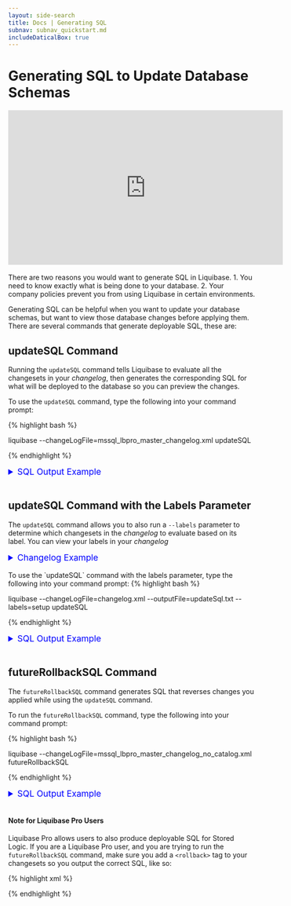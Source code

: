 ```yaml
---
layout: side-search
title: Docs | Generating SQL 
subnav: subnav_quickstart.md
includeDaticalBox: true
---
```


# Generating SQL to Update Database Schemas

<div align="center"><iframe width="560" height="315" src="https://www.youtube.com/embed/3rUUZunCcBA" frameborder="0" allow="accelerometer; autoplay; encrypted-media; gyroscope; picture-in-picture" allowfullscreen></iframe></div>
<br>
There are two reasons you would want to generate SQL in Liquibase.
1. You need to know exactly what is being done to your database.
2. Your company policies prevent you from using Liquibase in certain environments.

Generating SQL can be helpful when you want to update your database schemas, but want to view those database changes before applying them. There are several commands that generate deployable SQL, these are:

## updateSQL Command
Running the `updateSQL` command tells Liquibase to evaluate all the changesets in your *changelog*, then generates the corresponding SQL for what will be deployed to the database so you can preview the changes.

To use the `updateSQL` command, type the following into your command prompt:

{% highlight bash %}

liquibase --changeLogFile=mssql_lbpro_master_changelog.xml updateSQL

{% endhighlight %}
<br>

<details>
<summary style="font-size:125%;color:blue;">SQL Output Example </summary>
{% highlight SQL%}
-- *********************************************************************
-- Update Database Script
-- *********************************************************************
-- Change Log: mssql_lbpro_master_changelog_no_catalog.xml
-- Ran at: 11/15/19 1:56 PM
-- Against: datical_login@jdbc:sqlserver://3.219.82.47:1433;sslProtocol=TLS;jaasConfigurationName=SQLJDBCDriver;statementPoolingCacheSize=10;serverPreparedStatementDiscardThreshold=10;enablePrepareOnFirstPreparedStatementCall=false;fips=false;socketTimeout=0;authentication=NotSpecified;authenticationScheme=nativeAuthentication;xopenStates=false;sendTimeAsDatetime=true;trustStoreType=JKS;trustServerCertificate=false;TransparentNetworkIPResolution=true;serverNameAsACE=false;sendStringParametersAsUnicode=true;selectMethod=direct;responseBuffering=adaptive;queryTimeout=-1;packetSize=8000;multiSubnetFailover=false;loginTimeout=15;lockTimeout=-1;lastUpdateCount=true;encrypt=false;disableStatementPooling=false;databaseName=proCatalog;columnEncryptionSetting=Disabled;applicationName=Microsoft JDBC Driver for SQL Server;applicationIntent=readwrite;
-- Liquibase version: 3.8.2-DAT-3598-SNAPSHOT
-- *********************************************************************

USE proCatalog;
GO

-- Lock Database
UPDATE DATABASECHANGELOGLOCK SET LOCKED = 1, LOCKEDBY = 'Erzsebet-PC (192.168.0.34)', LOCKGRANTED = '2019-11-15T13:56:05.17' WHERE ID = 1 AND LOCKED = 0
GO

-- Changeset mssql_lbpro_master_changelog_no_catalog.xml::3::dropSynonym-proCatalog::Liquibase Pro User
DROP SYNONYM [privateSynonymOnTable]
GO

INSERT INTO DATABASECHANGELOG (ID, AUTHOR, FILENAME, DATEEXECUTED, ORDEREXECUTED, MD5SUM, DESCRIPTION, COMMENTS, EXECTYPE, CONTEXTS, LABELS, LIQUIBASE, DEPLOYMENT_ID) VALUES ('3::dropSynonym-proCatalog', 'Liquibase Pro User', 'mssql_lbpro_master_changelog_no_catalog.xml', GETDATE(), 17, '8:82a49a1df297832e0e5c014c7dba5d97', 'dropSynonym synonymName=privateSynonymOnTable', '', 'EXECUTED', NULL, 'dropprivatesynonym,lbl-syn', '3.8.2-DAT-3598-SNP', '3847767930')
GO

-- Changeset mssql_lbpro_master_changelog_no_catalog.xml::4::dropPublicSynonym::Liquibase Pro User
DROP SYNONYM [publicSynonymOnTable]
GO

INSERT INTO DATABASECHANGELOG (ID, AUTHOR, FILENAME, DATEEXECUTED, ORDEREXECUTED, MD5SUM, DESCRIPTION, COMMENTS, EXECTYPE, CONTEXTS, LABELS, LIQUIBASE, DEPLOYMENT_ID) VALUES ('4::dropPublicSynonym', 'Liquibase Pro User', 'mssql_lbpro_master_changelog_no_catalog.xml', GETDATE(), 18, '8:e46072543816816b16fff4fdded56068', 'dropSynonym synonymName=publicSynonymOnTable', '', 'EXECUTED', NULL, 'droppublicsynonym,lbl-syn', '3.8.2-DAT-3598-SNP', '3847767930')
GO

-- Changeset mssql_lbpro_master_changelog_no_catalog.xml::2::dropView-proCatalog::Liquibase Pro User
DROP VIEW persons_view
GO

INSERT INTO DATABASECHANGELOG (ID, AUTHOR, FILENAME, DATEEXECUTED, ORDEREXECUTED, MD5SUM, DESCRIPTION, COMMENTS, EXECTYPE, CONTEXTS, LABELS, LIQUIBASE, DEPLOYMENT_ID) VALUES ('2::dropView-proCatalog', 'Liquibase Pro User', 'mssql_lbpro_master_changelog_no_catalog.xml', GETDATE(), 19, '8:6b7030bf90f5164b6f261814d4180ade', 'dropView viewName=persons_view', '', 'EXECUTED', NULL, 'dropview,lbl-view', '3.8.2-DAT-3598-SNP', '3847767930')
GO

-- Changeset mssql_lbpro_master_changelog_no_catalog.xml::2::dropProc-proCatalog::Liquibase Pro User
DROP PROCEDURE printHelloWorld
GO

INSERT INTO DATABASECHANGELOG (ID, AUTHOR, FILENAME, DATEEXECUTED, ORDEREXECUTED, MD5SUM, DESCRIPTION, COMMENTS, EXECTYPE, CONTEXTS, LABELS, LIQUIBASE, DEPLOYMENT_ID) VALUES ('2::dropProc-proCatalog', 'Liquibase Pro User', 'mssql_lbpro_master_changelog_no_catalog.xml', GETDATE(), 20, '8:b8e93c02e6d2ba004261da39c7a7b578', 'dropProcedure procedureName=printHelloWorld', '', 'EXECUTED', NULL, 'dropprocedure,lbl-proc', '3.8.2-DAT-3598-SNP', '3847767930')
GO

-- Changeset mssql_lbpro_master_changelog_no_catalog.xml::2::rollbackFunction-proCatalog::Liquibase Pro User
USE [proCatalog2]
GO

CREATE FUNCTION [dbo].[emailFunction]()
RETURNS VARCHAR(100)
AS
BEGIN
DECLARE @rtEmail VARCHAR
SET @rtEmail='random@datical.com'
RETURN @rtEmail
END
GO

USE [proCatalog2]
GO

INSERT INTO DATABASECHANGELOG (ID, AUTHOR, FILENAME, DATEEXECUTED, ORDEREXECUTED, MD5SUM, DESCRIPTION, COMMENTS, EXECTYPE, CONTEXTS, LABELS, LIQUIBASE, DEPLOYMENT_ID) VALUES ('2::rollbackFunction-proCatalog', 'Liquibase Pro User', 'mssql_lbpro_master_changelog_no_catalog.xml', GETDATE(), 21, '8:ae8e2abb341cf5fce706d5a69deb3387', 'sql; createFunction functionName=emailFunction; sql', '', 'EXECUTED', NULL, 'rollbackfunction,lbl-func', '3.8.2-DAT-3598-SNP', '3847767930')
GO

-- Changeset mssql_lbpro_master_changelog_no_catalog.xml::2::dropFunc-proCatalog::Liquibase Pro User
DROP FUNCTION emailFunction
GO

INSERT INTO DATABASECHANGELOG (ID, AUTHOR, FILENAME, DATEEXECUTED, ORDEREXECUTED, MD5SUM, DESCRIPTION, COMMENTS, EXECTYPE, CONTEXTS, LABELS, LIQUIBASE, DEPLOYMENT_ID) VALUES ('2::dropFunc-proCatalog', 'Liquibase Pro User', 'mssql_lbpro_master_changelog_no_catalog.xml', GETDATE(), 22, '8:7b7e55cacd71d5affda392508f3cb17a', 'dropFunction functionName=emailFunction', '', 'EXECUTED', NULL, 'dropfunction,lbl-func', '3.8.2-DAT-3598-SNP', '3847767930')
GO

-- Changeset mssql_lbpro_master_changelog_no_catalog.xml::3::disableTrigger-proCatalog::Liquibase Pro User
DISABLE TRIGGER table_trigger  ON primary_table
GO

INSERT INTO DATABASECHANGELOG (ID, AUTHOR, FILENAME, DATEEXECUTED, ORDEREXECUTED, MD5SUM, DESCRIPTION, COMMENTS, EXECTYPE, CONTEXTS, LABELS, LIQUIBASE, DEPLOYMENT_ID) VALUES ('3::disableTrigger-proCatalog', 'Liquibase Pro User', 'mssql_lbpro_master_changelog_no_catalog.xml', GETDATE(), 23, '8:b16d51e844e972a72f45809a9b7b8336', 'disableTrigger tableName=primary_table, triggerName=table_trigger', '', 'EXECUTED', NULL, 'disabletrigger,lbl-trig', '3.8.2-DAT-3598-SNP', '3847767930')
GO

-- Changeset mssql_lbpro_master_changelog_no_catalog.xml::4::enableTrigger-proCatalog::Liquibase Pro User
ENABLE TRIGGER table_trigger  ON primary_table
GO

INSERT INTO DATABASECHANGELOG (ID, AUTHOR, FILENAME, DATEEXECUTED, ORDEREXECUTED, MD5SUM, DESCRIPTION, COMMENTS, EXECTYPE, CONTEXTS, LABELS, LIQUIBASE, DEPLOYMENT_ID) VALUES ('4::enableTrigger-proCatalog', 'Liquibase Pro User', 'mssql_lbpro_master_changelog_no_catalog.xml', GETDATE(), 24, '8:780e362d158fe05bf9617a86b2b8f6d9', 'enableTrigger tableName=primary_table, triggerName=table_trigger', '', 'EXECUTED', NULL, 'enabletrigger,lbl-trig', '3.8.2-DAT-3598-SNP', '3847767930')
GO

-- Changeset mssql_lbpro_master_changelog_no_catalog.xml::5::renameTrigger-proCatalog::Liquibase Pro User
sp_rename 'proCatalog.table_trigger', 'table_trigger_deux'
GO

INSERT INTO DATABASECHANGELOG (ID, AUTHOR, FILENAME, DATEEXECUTED, ORDEREXECUTED, MD5SUM, DESCRIPTION, COMMENTS, EXECTYPE, CONTEXTS, LABELS, LIQUIBASE, DEPLOYMENT_ID) VALUES ('5::renameTrigger-proCatalog', 'Liquibase Pro User', 'mssql_lbpro_master_changelog_no_catalog.xml', GETDATE(), 25, '8:916bb9a6ced89805b4c2a946d7a62496', 'renameTrigger newTriggerName=table_trigger_deux, oldTriggerName=table_trigger', '', 'EXECUTED', NULL, 'renametrigger,lbl-trig', '3.8.2-DAT-3598-SNP', '3847767930')
GO

-- Changeset mssql_lbpro_master_changelog_no_catalog.xml::6::dropCatalogTrigger-proCatalog::Liquibase Pro User
DROP TRIGGER db_trigger
GO

INSERT INTO DATABASECHANGELOG (ID, AUTHOR, FILENAME, DATEEXECUTED, ORDEREXECUTED, MD5SUM, DESCRIPTION, COMMENTS, EXECTYPE, CONTEXTS, LABELS, LIQUIBASE, DEPLOYMENT_ID) VALUES ('6::dropCatalogTrigger-proCatalog', 'Liquibase Pro User', 'mssql_lbpro_master_changelog_no_catalog.xml', GETDATE(), 26, '8:2deca539397c8a4d5b42c5c2c60b2fd8', 'dropTrigger triggerName=db_trigger', '', 'EXECUTED', NULL, 'dropcatalogtrigger,lbl-trig', '3.8.2-DAT-3598-SNP', '3847767930')
GO

-- Changeset mssql_lbpro_master_changelog_no_catalog.xml::7::dropTrigger-proCatalog::Liquibase Pro User
DROP TRIGGER table_trigger_deux
GO

INSERT INTO DATABASECHANGELOG (ID, AUTHOR, FILENAME, DATEEXECUTED, ORDEREXECUTED, MD5SUM, DESCRIPTION, COMMENTS, EXECTYPE, CONTEXTS, LABELS, LIQUIBASE, DEPLOYMENT_ID) VALUES ('7::dropTrigger-proCatalog', 'Liquibase Pro User', 'mssql_lbpro_master_changelog_no_catalog.xml', GETDATE(), 27, '8:e3dd925e4c1d8c5da328726d092945ec', 'dropTrigger triggerName=table_trigger_deux', '', 'EXECUTED', NULL, 'droptrigger,lbl-trig', '3.8.2-DAT-3598-SNP', '3847767930')
GO

-- Changeset mssql_lbpro_master_changelog_no_catalog.xml::4::dropCC-proCatalog::Liquibase Pro User
ALTER TABLE Persons DROP CONSTRAINT chk_Person
GO

INSERT INTO DATABASECHANGELOG (ID, AUTHOR, FILENAME, DATEEXECUTED, ORDEREXECUTED, MD5SUM, DESCRIPTION, COMMENTS, EXECTYPE, CONTEXTS, LABELS, LIQUIBASE, DEPLOYMENT_ID) VALUES ('4::dropCC-proCatalog', 'Liquibase Pro User', 'mssql_lbpro_master_changelog_no_catalog.xml', GETDATE(), 28, '8:bdcd47644f81e75b61649c57adf9817a', 'dropCheckConstraint constraintName=chk_Person, tableName=Persons', '', 'EXECUTED', NULL, 'dropcheckconstraint,lbl-cc', '3.8.2-DAT-3598-SNP', '3847767930')
GO

-- Changeset mssql_lbpro_master_changelog_no_catalog.xml::namespaceDatical::Datical (generated)
INSERT INTO DATABASECHANGELOG (ID, AUTHOR, FILENAME, DATEEXECUTED, ORDEREXECUTED, MD5SUM, DESCRIPTION, COMMENTS, EXECTYPE, CONTEXTS, LABELS, LIQUIBASE, DEPLOYMENT_ID, TAG) VALUES ('namespaceDatical', 'Datical (generated)', 'mssql_lbpro_master_changelog_no_catalog.xml', GETDATE(), 29, '8:d7f6cfe3454adb7c8f76de668dfc091e', 'tagDatabase', '', 'EXECUTED', NULL, 'namespacetest', '3.8.2-DAT-3598-SNP', '3847767930', 'namespaceTest')
GO

-- Changeset mssql_lbpro_master_changelog_no_catalog.xml::namespaceAppdba::addCC-proCatalog::Liquibase Pro User
ALTER TABLE [Persons] ADD CONSTRAINT [chk_Person] CHECK (([P_Id]>(0) AND [City]='Austin'))
GO

INSERT INTO DATABASECHANGELOG (ID, AUTHOR, FILENAME, DATEEXECUTED, ORDEREXECUTED, MD5SUM, DESCRIPTION, COMMENTS, EXECTYPE, CONTEXTS, LABELS, LIQUIBASE, DEPLOYMENT_ID) VALUES ('namespaceAppdba::addCC-proCatalog', 'Liquibase Pro User', 'mssql_lbpro_master_changelog_no_catalog.xml', GETDATE(), 30, '8:5e664002fca240883e6728a3078023a4', 'addCheckConstraint constraintName=chk_Person, tableName=Persons', '', 'EXECUTED', NULL, 'namespacetest', '3.8.2-DAT-3598-SNP', '3847767930')
GO

-- Changeset mssql_lbpro_master_changelog_no_catalog.xml::namespaceFunction::createFunction-proCatalog::Liquibase Pro User
CREATE FUNCTION [dbo].[emailFunction]()
RETURNS VARCHAR(100)
AS
BEGIN
DECLARE @rtEmail VARCHAR
SET @rtEmail='random@datical.com'
RETURN @rtEmail
END
GO

INSERT INTO DATABASECHANGELOG (ID, AUTHOR, FILENAME, DATEEXECUTED, ORDEREXECUTED, MD5SUM, DESCRIPTION, COMMENTS, EXECTYPE, CONTEXTS, LABELS, LIQUIBASE, DEPLOYMENT_ID) VALUES ('namespaceFunction::createFunction-proCatalog', 'Liquibase Pro User', 'mssql_lbpro_master_changelog_no_catalog.xml', GETDATE(), 31, '8:bfdb067647d26bce7755de59000a2440', 'createFunction functionName=emailFunction', '', 'EXECUTED', NULL, 'namespacetest', '3.8.2-DAT-3598-SNP', '3847767930')
GO

-- Changeset mssql_lbpro_master_changelog_no_catalog.xml::1::columnOrder123-PROSCHEMA::Liquibase Pro User
CREATE TABLE COLUMN_ORDER (COLUMN1 varchar(20), COLUMN2 varchar(20), COLUMN3 varchar(20))
GO

INSERT INTO DATABASECHANGELOG (ID, AUTHOR, FILENAME, DATEEXECUTED, ORDEREXECUTED, MD5SUM, DESCRIPTION, COMMENTS, EXECTYPE, CONTEXTS, LABELS, LIQUIBASE, DEPLOYMENT_ID) VALUES ('1::columnOrder123-PROSCHEMA', 'Liquibase Pro User', 'mssql_lbpro_master_changelog_no_catalog.xml', GETDATE(), 32, '8:1f702550fb575ee944eabf8261565651', 'createTable tableName=COLUMN_ORDER', '', 'EXECUTED', NULL, 'urldb', '3.8.2-DAT-3598-SNP', '3847767930')
GO

-- Changeset mssql_lbpro_master_changelog_no_catalog.xml::1::columnOrder231-PROSCHEMA::Liquibase Pro User
CREATE TABLE column_order (column2 varchar(20), column3 varchar(20), column1 varchar(20))
GO

INSERT INTO DATABASECHANGELOG (ID, AUTHOR, FILENAME, DATEEXECUTED, ORDEREXECUTED, MD5SUM, DESCRIPTION, COMMENTS, EXECTYPE, CONTEXTS, LABELS, LIQUIBASE, DEPLOYMENT_ID) VALUES ('1::columnOrder231-PROSCHEMA', 'Liquibase Pro User', 'mssql_lbpro_master_changelog_no_catalog.xml', GETDATE(), 33, '8:39f420962f02a3a1d0ec2f2548b628ad', 'createTable tableName=column_order', '', 'EXECUTED', NULL, 'refurldb', '3.8.2-DAT-3598-SNP', '3847767930')
GO

-- Release Database Lock
UPDATE DATABASECHANGELOGLOCK SET LOCKED = 0, LOCKEDBY = NULL, LOCKGRANTED = NULL WHERE ID = 1
GO

{% endhighlight%}
</details>
<br>

## updateSQL Command with the Labels Parameter
The `updateSQL` command allows you to also run a `--labels` parameter to determine which changesets in the *changelog* to evaluate based on its label. You can view your labels in your *changelog*

<details>
<summary style="font-size:125%;color:blue;">Changelog Example</summary>
<br>
{% highlight xml %}

<?xml version="1.1" encoding="UTF-8" standalone="no"?>
<databaseChangeLog xmlns="http://www.liquibase.org/xml/ns/dbchangelog"  
  xmlns:ext="http://www.liquibase.org/xml/ns/dbchangelog-ext"  
  xmlns:xsi="http://www.w3.org/2001/XMLSchema-instance" 
  xmlns:pro="http://www.liquibase.org/xml/ns/pro"
  xsi:schemaLocation="http://www.liquibase.org/xml/ns/dbchangelog-ext http://www.liquibase.org/xml/ns/dbchangelog/dbchangelog-ext.xsd 
  http://www.liquibase.org/xml/ns/dbchangelog http://www.liquibase.org/xml/ns/dbchangelog/dbchangelog-3.6.xsd
  http://www.liquibase.org/xml/ns/pro http://www.liquibase.org/xml/ns/pro/liquibase-pro-3.8.xsd">

<!-- SETUP: Create tables and function for other objects to use. -->
  <changeSet author="Liquibase Pro User"  id="1::createTableforSynonym-proschema" labels="setup" objectQuotingStrategy="QUOTE_ALL_OBJECTS">
    <createTable schemaName="proschema" tableName="primary_table">
      <column name="name" type="CHAR(20)"/>
    </createTable>
  </changeSet>

  <changeSet author="Liquibase Pro User" id="2::createTableforView-proschema" labels="setup" objectQuotingStrategy="QUOTE_ALL_OBJECTS">
    <createTable schemaName="proschema" tableName="account">
      <column name="acct_num" type="NUMBER(20,0)"/>
      <column name="amoount" type="NUMBER(10,2)"/>
    </createTable>
  </changeSet>

  <changeSet author="Liquibase Pro User" id="3::createTableforCC-proschema" labels="setup" objectQuotingStrategy="QUOTE_ALL_OBJECTS">
    <createTable schemaName="proschema" tableName="suppliers">
      <column name="supplier_id" type="NUMBER(4, 0)"/>
      <column name="supplier_name" type="VARCHAR2(50 BYTE)"/>
    </createTable>
  </changeSet>

  <changeSet author="Liquibase Pro User" id="4::functionForTrigger" objectQuotingStrategy="QUOTE_ALL_OBJECTS" labels="setup">
    <pro:createFunction path="sql/postgres_setup_function.sql" functionName="canned_spam" schemaName="proschema"/>
    <rollback>
      <sqlFile endDelimiter=";" path="sql/postgres_setup_rollback.sql" splitStatements="true" stripComments="true"/>
    </rollback>
  </changeSet>         

  <!--SYNONYM - Not supported in Postgres Community -->

  <!-- VIEW -->
  <!-- Views are not coming from the Pro extension, but exist in Community, and we should validate view changes work after our changes. -->    
  <changeSet author="Liquibase Pro User" id="1::createView-PROSCHEMA" objectQuotingStrategy="QUOTE_ALL_OBJECTS" labels="createView,lbl-view">
    <createView fullDefinition="true" path="sql/postgres_master_view.sql" schemaName="proschema" viewName="view1"/>
  </changeSet>

  <changeSet author="Liquibase Pro User" id="2::dropView-proschema" labels="dropView,lbl-view">
    <dropView viewName="view1" schemaName="proschema"/>
  </changeSet>

  <!-- PROCEDURE -->
  <!-- Procedures are not coming from the Pro extension, but exist in Community, and we should validate procedure changes work after our changes. -->    
  <changeSet author="Liquibase Pro User" id="1::createProc-proschema" objectQuotingStrategy="QUOTE_ALL_OBJECTS" labels="createProcedure,lbl-proc">
    <createProcedure path="sql/postgres_master_proc.sql" procedureName="simple_proc" schemaName="proschema"/>
  </changeSet>

  <changeSet author="Liquibase Pro User" id="2::dropProc-proschema" labels="dropProcedure,lbl-proc">
    <dropProcedure procedureName="simple_proc" schemaName="proschema"/>
  </changeSet>  

  <!-- FUNCTION -->
  <changeSet author="Liquibase Pro User" id="1::createFunction-proschema" objectQuotingStrategy="QUOTE_ALL_OBJECTS" labels="createFunction,rollbackFunction, lbl-func">
    <pro:createFunction functionName="last_updated" path="sql/postgres_master_function.sql" schemaName="proschema"/>
    <rollback>
      <sqlFile endDelimiter=";" path="sql/postgres_master_rollback.sql" splitStatements="true" stripComments="true"/>
    </rollback>
  </changeSet>

  <changeSet author="Liquibase Pro User" id="2::dropFunc-proschema" labels="dropFunction,lbl-func">
    <pro:dropFunction functionName="last_updated" schemaName="proschema"/>
  </changeSet>  

  <!-- TRIGGER -->  
  <changeSet author="Liquibase Pro User" id="1::addTrigger-proschema" objectQuotingStrategy="QUOTE_ALL_OBJECTS" labels="createTrigger,lbl-trg">
    <pro:createTrigger disabled="false" path="sql/postgres_master_trigger.sql" schemaName="proschema" tableName="primary_table" triggerName="dinner_time"/>
  </changeSet>

  <changeSet author="Liquibase Pro User" id="2::disableTrigger-proschema" labels="disableTrigger,lbl-trig">
    <pro:disableTrigger triggerName="dinner_time" tableName="primary_table" schemaName="proschema"/>
  </changeSet>

  <changeSet author="Liquibase Pro User" id="3::enableTrigger-proschema" labels="enableTrigger,lbl-trig">
    <pro:enableTrigger triggerName="dinner_time" tableName="primary_table" schemaName="proschema"/>
  </changeSet>

  <changeSet author="Liquibase Pro User" id="4::renameTrigger-proschema" labels="renameTrigger,lbl-trg">
    <pro:renameTrigger oldTriggerName="dinner_time" newTriggerName="midnight_snack" tableName="primary_table" schemaName="proschema"/>
  </changeSet>  

  <changeSet author="Liquibase Pro User" id="5::dropTrigger-proschema" labels="dropTrigger,lbl-trg">
    <pro:dropTrigger triggerName="midnight_snack" schemaName="proschema" tableName="primary_table"/>
  </changeSet>

  <!-- CHECK CONSTRAINT -->
  <!-- disable/enableCheckConstraint are not supported on Postgres. -->
  <changeSet author="Liquibase Pro User" id="1::addCC-proschema" objectQuotingStrategy="QUOTE_ALL_OBJECTS" labels="addCheckConstraint,lbl-cc">
    <pro:addCheckConstraint constraintName="check_supplier_id" schemaName="proschema" disabled="false" tableName="suppliers">supplier_id BETWEEN 100 and 9999</pro:addCheckConstraint>
  </changeSet>  

  <changeSet author="Liquibase Pro User" id="4::dropCC-PROSCHEMA" labels="dropCheckConstraint,lbl-cc">
    <pro:dropCheckConstraint constraintName="check_supplier_id" tableName="suppliers" schemaName="proschema"/>
  </changeSet>    

</databaseChangeLog>

{% endhighlight %}
</details>
<br>
To use the `updateSQL` command with the labels parameter, type the following into your command prompt:
{% highlight bash %}

liquibase --changeLogFile=changelog.xml --outputFile=updateSql.txt --labels=setup updateSQL

{% endhighlight %}
<br>

<details>
<summary style="font-size:125%;color:blue;">SQL Output Example</summary>
The following is an example of the `updateSQL` command output with the labels parameter enabled:

{% highlight sql %}

-- *********************************************************************
-- Update Database Script
-- *********************************************************************
-- Change Log: changelog.xml
-- Ran at: 11/12/19 3:48 PM
-- Against: jenkinsci@jdbc:postgresql://localhost:5432/jenkinsci
-- Liquibase version: 3.8.1-local-SNAPSHOT
-- *********************************************************************

-- Create Database Lock Table
CREATE TABLE public.databasechangeloglock (ID INTEGER NOT NULL, LOCKED BOOLEAN NOT NULL, LOCKGRANTED TIMESTAMP WITHOUT TIME ZONE, LOCKEDBY VARCHAR(255), CONSTRAINT DATABASECHANGELOGLOCK_PKEY PRIMARY KEY (ID));

-- Initialize Database Lock Table
DELETE FROM public.databasechangeloglock;

INSERT INTO public.databasechangeloglock (ID, LOCKED) VALUES (1, FALSE);

-- Lock Database
UPDATE public.databasechangeloglock SET LOCKED = TRUE, LOCKEDBY = '172.18.0.1 (172.18.0.1)', LOCKGRANTED = '2019-11-12 15:48:30.445' WHERE ID = 1 AND LOCKED = FALSE;

-- Create Database Change Log Table
CREATE TABLE public.databasechangelog (ID VARCHAR(255) NOT NULL, AUTHOR VARCHAR(255) NOT NULL, FILENAME VARCHAR(255) NOT NULL, DATEEXECUTED TIMESTAMP WITHOUT TIME ZONE NOT NULL, ORDEREXECUTED INTEGER NOT NULL, EXECTYPE VARCHAR(10) NOT NULL, MD5SUM VARCHAR(35), DESCRIPTION VARCHAR(255), COMMENTS VARCHAR(255), TAG VARCHAR(255), LIQUIBASE VARCHAR(20), CONTEXTS VARCHAR(255), LABELS VARCHAR(255), DEPLOYMENT_ID VARCHAR(10));

-- Changeset changelog.xml::1::createTableforSynonym-proschema::Liquibase Pro User
CREATE TABLE "proschema"."primary_table" ("name" CHAR(20));

INSERT INTO public.databasechangelog (ID, AUTHOR, FILENAME, DATEEXECUTED, ORDEREXECUTED, MD5SUM, DESCRIPTION, COMMENTS, EXECTYPE, CONTEXTS, LABELS, LIQUIBASE, DEPLOYMENT_ID) VALUES ('1::createTableforSynonym-proschema', 'Liquibase Pro User', 'changelog.xml', NOW(), 1, '8:2e63963bef0a14594b566e06c3eabe2d', 'createTable tableName=primary_table', '', 'EXECUTED', NULL, 'setup', '3.8.1-local-SNP', '3595312173');

-- Changeset changelog.xml::2::createTableforView-proschema::Liquibase Pro User
CREATE TABLE "proschema"."account" ("acct_num" numeric(20, 0), "amoount" numeric(10, 2));

INSERT INTO public.databasechangelog (ID, AUTHOR, FILENAME, DATEEXECUTED, ORDEREXECUTED, MD5SUM, DESCRIPTION, COMMENTS, EXECTYPE, CONTEXTS, LABELS, LIQUIBASE, DEPLOYMENT_ID) VALUES ('2::createTableforView-proschema', 'Liquibase Pro User', 'changelog.xml', NOW(), 2, '8:344a50de118d3db500c0b28b76e14e81', 'createTable tableName=account', '', 'EXECUTED', NULL, 'setup', '3.8.1-local-SNP', '3595312173');

-- Changeset changelog.xml::3::createTableforCC-proschema::Liquibase Pro User
CREATE TABLE "proschema"."suppliers" ("supplier_id" numeric(4, 0), "supplier_name" VARCHAR(50));

INSERT INTO public.databasechangelog (ID, AUTHOR, FILENAME, DATEEXECUTED, ORDEREXECUTED, MD5SUM, DESCRIPTION, COMMENTS, EXECTYPE, CONTEXTS, LABELS, LIQUIBASE, DEPLOYMENT_ID) VALUES ('3::createTableforCC-proschema', 'Liquibase Pro User', 'changelog.xml', NOW(), 3, '8:19236a09a645a2fecd0707b7e3efe4c1', 'createTable tableName=suppliers', '', 'EXECUTED', NULL, 'setup', '3.8.1-local-SNP', '3595312173');

-- Changeset changelog.xml::4::functionForTrigger::Liquibase Pro User
SET SEARCH_PATH=proschema;

CREATE OR REPLACE FUNCTION "proschema".canned_spam()
    RETURNS trigger
    SET SCHEMA 'proschema'
    AS $$
        BEGIN
            RAISE NOTICE 'Canned Spam in a frying pan: ick';
            RETURN NEW;
        END ;
    $$
LANGUAGE plpgsql;

INSERT INTO public.databasechangelog (ID, AUTHOR, FILENAME, DATEEXECUTED, ORDEREXECUTED, MD5SUM, DESCRIPTION, COMMENTS, EXECTYPE, CONTEXTS, LABELS, LIQUIBASE, DEPLOYMENT_ID) VALUES ('4::functionForTrigger', 'Liquibase Pro User', 'changelog.xml', NOW(), 4, '8:d26a1492fbf2b697a634dad498a87096', 'createFunction functionName=canned_spam', '', 'EXECUTED', NULL, 'setup', '3.8.1-local-SNP', '3595312173');

-- Release Database Lock
UPDATE public.databasechangeloglock SET LOCKED = FALSE, LOCKEDBY = NULL, LOCKGRANTED = NULL WHERE ID = 1;

{% endhighlight %}
</details>
<br>

## futureRollbackSQL Command
The `futureRollbackSQL` command generates SQL that reverses changes you applied while using the `updateSQL` command.

To run the `futureRollbackSQL` command, type the following into your command prompt:

{% highlight bash %}

liquibase --changeLogFile=mssql_lbpro_master_changelog_no_catalog.xml futureRollbackSQL

{% endhighlight %}
<br>

<details><summary style="font-size:125%;color:blue;">SQL Output Example</summary>

{% highlight text %}
Coming Soon
{% endhighlight %}

</details>
<br>

#### Note for Liquibase Pro Users
Liquibase Pro allows users to also produce deployable SQL for Stored Logic. If you are a Liquibase Pro user, and you are trying to run the `futureRollbackSQL` command, make sure you add a `<rollback>` tag to your changesets so you output the correct SQL, like so:

{% highlight xml %}

<changeSet author="Liquibase Pro User" id="1::createFunction-proCatalog" objectQuotingStrategy="QUOTE_ALL_OBJECTS" labels="createFunction,rollbackFunction, lbl-func">
    <pro:createFunction functionName="emailFunction" path="sql/lbpro_master_func.sql" schemaName="dbo"/>    
    <rollback>
        <sqlFile endDelimiter="GO" path="sql/lbpro_master_func_rollback.sql" splitStatements="true" stripComments="true"/>
    </rollback>
</changeSet>

{% endhighlight %}